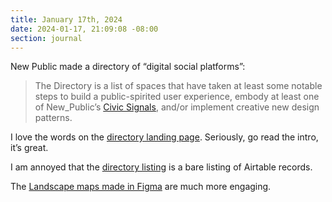 ```yaml
---
title: January 17th, 2024
date: 2024-01-17, 21:09:08 -08:00
section: journal
---
```

New Public made a directory of “digital social platforms”:

> The Directory is a list of spaces that have taken at least some notable steps to build a public-spirited user experience, embody at least one of New_Public’s [Civic Signals](https://newpublic.org/interactive), and/or implement creative new design patterns.

I love the words on the [directory landing page](https://newpublic.org/directory). Seriously, go read the intro, it’s great.

I am annoyed that the [directory listing](https://airtable.com/appgA6QrWMpXmDp9X/shr7JFPTJt1C9j0qA/tblwlRhU0Icd8p5iJ) is a bare listing of Airtable records. 

The [Landscape maps made in Figma](https://www.figma.com/file/hIXr7RpUBaCo1IOcUjn5uv/Digital-Social-Spaces%3A-Landscape-Mapping?type=whiteboard&node-id=0-1&t=xiapreoUzezlLN80-0) are much more engaging. 